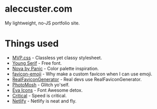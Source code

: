# aleccuster.com

My lightweight, no-JS portfolio site.

# Things used

- [MVP.css](https://andybrewer.github.io/mvp/) - Classless yet classy stylesheet.
- [Young Serif](https://open-foundry.com/fonts/young_serif_regular) - Free font.
- [Nova by Panic](https://nova.app) - Color palette inspiration.
- [favicon-emoji](https://github.com/albinekb/favicon-emoji) - Why make a custom favicon when I can use emoji.
- [RealFaviconGenerator](https://realfavicongenerator.net) - Real devs use RealFaviconGenerator.
- [PhotoMosh](https://photomosh.com) - Glitch yo'self.
- [Eva Icons](https://akveo.github.io/eva-icons/#/) - Font Awesome detox.
- [Critical](https://github.com/addyosmani/critical) - Speed is critical.
- [Netlify](https://www.netlify.com) - Netlify is neat and fly.
